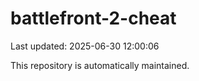 # battlefront-2-cheat

Last updated: 2025-06-30 12:00:06

This repository is automatically maintained.

